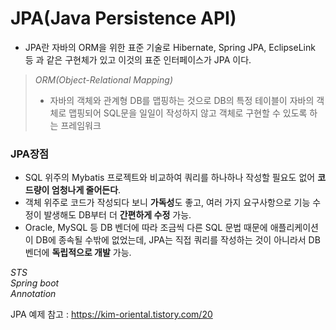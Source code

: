 # JPA(Java Persistence API)
- JPA란 자바의 ORM을 위한 표준 기술로 Hibernate, Spring JPA, EclipseLink 등 과 같은 구현체가 있고 이것의 표준 인터페이스가 JPA 이다.

> *ORM(Object-Relational Mapping)*
> - 자바의 객체와 관계형 DB를 맵핑하는 것으로 DB의 특정 테이블이 자바의 객체로 맵핑되어 SQL문을 일일이 작성하지 않고 객체로 구현할 수 있도록 하는 프레임워크

### JPA장점
- SQL 위주의 Mybatis 프로젝트와 비교하여 쿼리를 하나하나 작성할 필요도 없어 <strong>코드량이 엄청나게 줄어든다</strong>. 
- 객체 위주로 코드가 작성되다 보니 <strong>가독성</strong>도 좋고, 여러 가지 요구사항으로 기능 수정이 발생해도 DB부터 더 <strong>간편하게 수정</strong> 가능. 
- Oracle, MySQL 등 DB 벤더에 따라 조금씩 다른 SQL 문법 때문에 애플리케이션이 DB에 종속될 수밖에 없었는데, JPA는 직접 쿼리를 작성하는 것이 아니라서 DB 벤더에 <strong>독립적으로 개발</strong> 가능.

*STS* <br>
*Spring boot* <br>
*Annotation*

JPA 예제 참고 : https://kim-oriental.tistory.com/20
